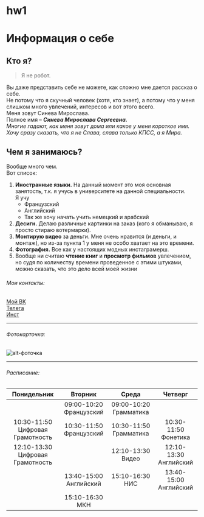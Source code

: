 # hw1
Информация о себе
===============

Кто я?
-------

> Я не робот.

Вы даже представить себе не можете, как сложно мне дается рассказ о себе.  
Не потому что я скучный человек (хотя, кто знает), а потому что у меня слишком много увлечений, интересов и вот этого всего.  
Меня зовут Синева Мирослава.  
Полное имя – _**Синева Мирослава Сергеевна.**_  
_Многие гадают, как меня зовут дома или какое у меня короткое имя. Хочу сразу сказать, что я не Слава, слава только КПСС, а я Мира._

Чем я занимаюсь?
-----
Вообще много чем.  
Вот список:
1.	**Иностранные языки.** На данный момент это моя основная занятость, т.к. я учусь в университете на данной специальности.   
    Я учу  
    - Французский
    - Английский  
    - Так же хочу начать учить немецкий и арабский
2.	**Десигн.** Делаю различные картинки на заказ (кого я обманываю, я просто стираю вотермарки).
3.	**Монтирую видео** за деньги. Мне очень нравится (и деньги, и монтаж), но из-за пункта 1 у меня не особо хватает на это времени.
4.	**Фотография.** Все как у настоящих модных инстаграмерш.
5.	Вообще ни считаю **чтение книг** и **просмотр фильмов** увлечением, но судя по  количеству времени проведенное с этими штуками, можно сказать, что это дело всей моей жизни

###### Мои контакты:
[Мой ВК](https://vk.com/m1riada)  
[Телега](https://t.me/m1riada)  
[Инст](https://www.instagram.com/m1riada/)
* * *

###### Фотокарточка:

![alt-фоточка](https://pp.userapi.com/c836138/v836138810/812a/mWOHM2tE9ZU.jpg)
* * *

###### Расписание:

|Понидельник                     |Вторник                |Среда                 |Четверг               |
|:------------------------------:|:---------------------:|:--------------------:|:--------------------:|
|                                |09:00-10:20 Французский|09:00-10:20 Грамматика|                      |
|10:30-11:50 Цифровая Грамотность|10:30-11:50 Французский|10:30-11:50 Грамматика|10:30-11:50 Фонетика  |
|12:10-13:30 Цифровая Грамотность|                       |12:10-13:30 Видео     |12:10-13:30 Английский|
|                                |13:40-15:00 Английский |15:10-16:30 НИС       |13:40-15:00 Английский|
|                                |15:10-16:30 МКН        |                      |                      |
